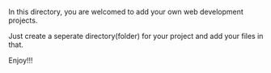 In this directory, you are welcomed to add your own web development projects.

Just create a seperate directory(folder) for your project and add your files in that.

Enjoy!!!
